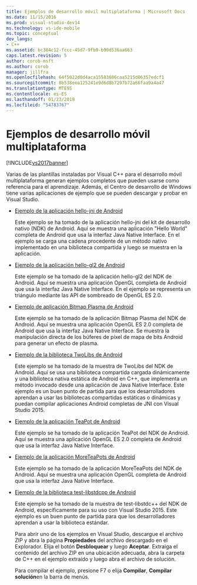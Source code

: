 ```yaml
---
title: Ejemplos de desarrollo móvil multiplataforma | Microsoft Docs
ms.date: 11/15/2016
ms.prod: visual-studio-dev14
ms.technology: vs-ide-mobile
ms.topic: conceptual
dev_langs:
- C++
ms.assetid: bc384c12-fccc-45d7-9fb9-b90d536aa663
caps.latest.revision: 5
author: corob-msft
ms.author: corob
manager: jillfra
ms.openlocfilehash: 64f5022d0d4aca15583606caa5215d06357edcf1
ms.sourcegitcommit: 8b538eea125241e9d6d8b7297b72a66faa9a4a47
ms.translationtype: MTE95
ms.contentlocale: es-ES
ms.lasthandoff: 01/23/2019
ms.locfileid: "54783767"
---
```

# <a name="cross-platform-mobile-development-examples"></a>Ejemplos de desarrollo móvil multiplataforma
[!INCLUDE[vs2017banner](../includes/vs2017banner.md)]

  
Varias de las plantillas instaladas por Visual C++ para el desarrollo móvil multiplataforma generan ejemplos completos que pueden usarse como referencia para el aprendizaje. Además, el Centro de desarrollo de Windows tiene varias aplicaciones de ejemplo que se pueden descargar y probar en Visual Studio.  
  
- [Ejemplo de la aplicación hello-jni de Android](https://code.msdn.microsoft.com/hello-jni-Android-790ab73d)  
  
   Este ejemplo se ha tomado de la aplicación hello-jni del kit de desarrollo nativo (NDK) de Android. Aquí se muestra una aplicación "Hello World" completa de Android que usa la interfaz Java Native Interface. En el ejemplo se carga una cadena procedente de un método nativo implementado en una biblioteca compartida y luego se muestra en la aplicación.  
  
- [Ejemplo de la aplicación hello-gl2 de Android](https://code.msdn.microsoft.com/hello-gl2-Android-3b61896c)  
  
   Este ejemplo se ha tomado de la aplicación hello-gl2 del NDK de Android. Aquí se muestra una aplicación OpenGL completa de Android que usa la interfaz Java Native Interface. En el ejemplo se representa un triángulo mediante las API de sombreado de OpenGL ES 2.0.  
  
- [Ejemplo de aplicación Bitmap Plasma de Android](https://code.msdn.microsoft.com/Bitmap-Plasma-Android-77ae296a)  
  
   Este ejemplo se ha tomado de la aplicación Bitmap Plasma del NDK de Android. Aquí se muestra una aplicación OpenGL ES 2.0 completa de Android que usa la interfaz Java Native Interface. Se muestra la manipulación directa de los búferes de píxel de mapa de bits Android para generar un efecto de plasma.  
  
- [Ejemplo de la biblioteca TwoLibs de Android](https://code.msdn.microsoft.com/TwoLibs-Android-Library-6396e5c4)  
  
   Este ejemplo se ha tomado de la muestra de TwoLibs del NDK de Android. Aquí se usa una biblioteca compartida cargada dinámicamente y una biblioteca nativa estática de Android en C++, que implementa un método invocado desde una aplicación de Java Native Interface. Este ejemplo es un buen punto de partida para que los desarrolladores aprendan a usar las bibliotecas compartidas estáticas o dinámicas y puedan compilar aplicaciones Android completas de JNI con Visual Studio 2015.  
  
- [Ejemplo de la aplicación TeaPot de Android](https://code.msdn.microsoft.com/Tea-Pot-Android-Application-e7c05d73)  
  
   Este ejemplo se ha tomado de la aplicación TeaPot del NDK de Android. Aquí se muestra una aplicación OpenGL ES 2.0 completa de Android que usa la interfaz Java Native Interface.  
  
- [Ejemplo de la aplicación MoreTeaPots de Android](https://code.msdn.microsoft.com/MoreTeaPots-Android-a9bd8549)  
  
   Este ejemplo se ha tomado de la aplicación MoreTeaPots del NDK de Android. Aquí se muestra una aplicación OpenGL completa de Android que usa la interfaz Java Native Interface.  
  
- [Ejemplo de la biblioteca test-libstdcpp de Android](https://code.msdn.microsoft.com/test-libstdcpp-Android-00b548f5)  
  
   Este ejemplo se ha tomado de la muestra de test-libstdc++ del NDK de Android, específicamente para su uso con Visual Studio 2015. Este ejemplo es un buen punto de partida para que los desarrolladores aprendan a usar la biblioteca estándar.  
  
  Para abrir uno de los ejemplos en Visual Studio, descargue el archivo ZIP y abra la página **Propiedades** del archivo descargado en el Explorador. Elija el botón **Desbloquear** y luego **Aceptar**. Extraiga el contenido del archivo ZIP en una ubicación adecuada, abra la carpeta de C++ en el ejemplo extraído y luego abra el archivo de solución.  
  
  Para compilar el ejemplo, presione F7 o elija **Compilar**, **Compilar solución**en la barra de menús.
